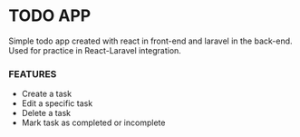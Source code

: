 # TODO APP

Simple todo app created with react in front-end and laravel in the back-end. Used for practice in React-Laravel integration.

### FEATURES

- Create a task
- Edit a specific task
- Delete a task
- Mark task as completed or incomplete
